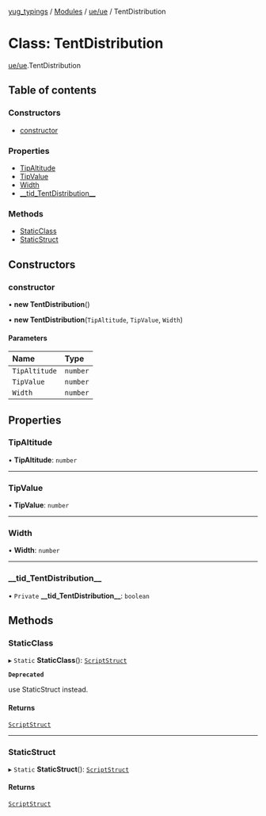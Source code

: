 [yug_typings](../README.md) / [Modules](../modules.md) / [ue/ue](../modules/ue_ue.md) / TentDistribution

# Class: TentDistribution

[ue/ue](../modules/ue_ue.md).TentDistribution

## Table of contents

### Constructors

- [constructor](ue_ue.TentDistribution.md#constructor)

### Properties

- [TipAltitude](ue_ue.TentDistribution.md#tipaltitude)
- [TipValue](ue_ue.TentDistribution.md#tipvalue)
- [Width](ue_ue.TentDistribution.md#width)
- [\_\_tid\_TentDistribution\_\_](ue_ue.TentDistribution.md#__tid_tentdistribution__)

### Methods

- [StaticClass](ue_ue.TentDistribution.md#staticclass)
- [StaticStruct](ue_ue.TentDistribution.md#staticstruct)

## Constructors

### constructor

• **new TentDistribution**()

• **new TentDistribution**(`TipAltitude`, `TipValue`, `Width`)

#### Parameters

| Name | Type |
| :------ | :------ |
| `TipAltitude` | `number` |
| `TipValue` | `number` |
| `Width` | `number` |

## Properties

### TipAltitude

• **TipAltitude**: `number`

___

### TipValue

• **TipValue**: `number`

___

### Width

• **Width**: `number`

___

### \_\_tid\_TentDistribution\_\_

• `Private` **\_\_tid\_TentDistribution\_\_**: `boolean`

## Methods

### StaticClass

▸ `Static` **StaticClass**(): [`ScriptStruct`](ue_ue.ScriptStruct.md)

**`Deprecated`**

use StaticStruct instead.

#### Returns

[`ScriptStruct`](ue_ue.ScriptStruct.md)

___

### StaticStruct

▸ `Static` **StaticStruct**(): [`ScriptStruct`](ue_ue.ScriptStruct.md)

#### Returns

[`ScriptStruct`](ue_ue.ScriptStruct.md)

